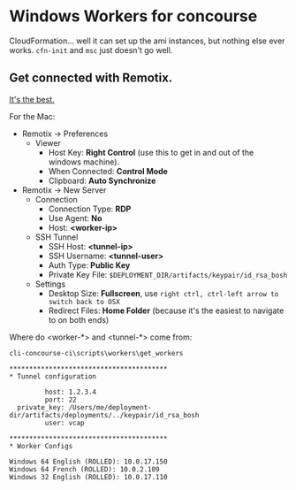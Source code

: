 # Windows Workers for concourse

CloudFormation... well it can set up the ami instances, but nothing else ever works.
`cfn-init` and `msc` just doesn't go well. 

## Get connected with Remotix.

[It's the best.](http://www.nulana.com/remotix-mac/)

For the Mac:

* Remotix -> Preferences
   * Viewer
      * Host Key: **Right Control** (use this to get in and out of the windows machine).
      * When Connected: **Control Mode**
      * Clipboard: **Auto Synchronize**
* Remotix -> New Server
   * Connection
      * Connection Type: **RDP**
      * Use Agent: **No**
      * Host: **\<worker-ip\>**
   * SSH Tunnel
      * SSH Host: **\<tunnel-ip\>**
      * SSH Username: **\<tunnel-user\>**
      * Auth Type: **Public Key**
      * Private Key File: `$DEPLOYMENT_DIR/artifacts/keypair/id_rsa_bosh`
  * Settings
    * Desktop Size: **Fullscreen**, use `right ctrl, ctrl-left arrow to switch back to OSX`
    * Redirect Files: **Home Folder** (because it's the easiest to navigate to on both ends)

Where do \<worker-\*\> and \<tunnel-\*\> come from:

```shell
cli-concourse-ci\scripts\workers\get_workers

****************************************
* Tunnel configuration

         host: 1.2.3.4
         port: 22
  private_key: /Users/me/deployment-dir/artifacts/deployments/../keypair/id_rsa_bosh
         user: vcap
         
****************************************
* Worker Configs

Windows 64 English (ROLLED): 10.0.17.150
Windows 64 French (ROLLED): 10.0.2.109
Windows 32 English (ROLLED): 10.0.17.110
```

